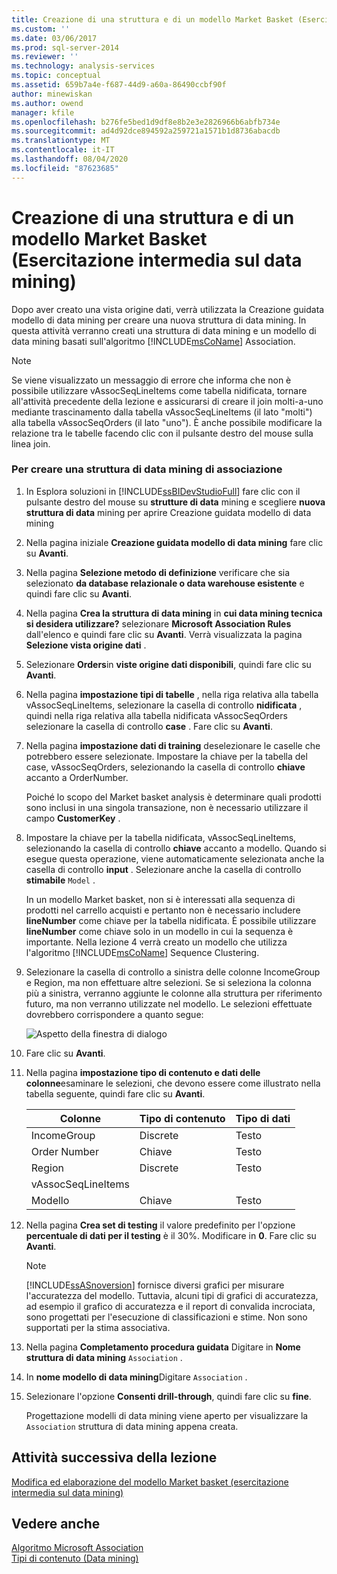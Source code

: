 ```yaml
---
title: Creazione di una struttura e di un modello Market Basket (Esercitazione intermedia sul data mining) | Microsoft Docs
ms.custom: ''
ms.date: 03/06/2017
ms.prod: sql-server-2014
ms.reviewer: ''
ms.technology: analysis-services
ms.topic: conceptual
ms.assetid: 659b7a4e-f687-44d9-a60a-86490ccbf90f
author: minewiskan
ms.author: owend
manager: kfile
ms.openlocfilehash: b276fe5bed1d9df8e8b2e3e2826966b6abfb734e
ms.sourcegitcommit: ad4d92dce894592a259721a1571b1d8736abacdb
ms.translationtype: MT
ms.contentlocale: it-IT
ms.lasthandoff: 08/04/2020
ms.locfileid: "87623685"
---
```

# <a name="creating-a-market-basket-structure-and-model-intermediate-data-mining-tutorial"></a>Creazione di una struttura e di un modello Market Basket (Esercitazione intermedia sul data mining)
  Dopo aver creato una vista origine dati, verrà utilizzata la Creazione guidata modello di data mining per creare una nuova struttura di data mining. In questa attività verranno creati una struttura di data mining e un modello di data mining basati sull'algoritmo [!INCLUDE[msCoName](../includes/msconame-md.md)] Association.  
  
> [!NOTE]  
>  Se viene visualizzato un messaggio di errore che informa che non è possibile utilizzare vAssocSeqLineItems come tabella nidificata, tornare all'attività precedente della lezione e assicurarsi di creare il join molti-a-uno mediante trascinamento dalla tabella vAssocSeqLineItems (il lato "molti") alla tabella vAssocSeqOrders (il lato "uno"). È anche possibile modificare la relazione tra le tabelle facendo clic con il pulsante destro del mouse sulla linea join.  
  
### <a name="to-create-an-association-mining-structure"></a>Per creare una struttura di data mining di associazione  
  
1.  In Esplora soluzioni in [!INCLUDE[ssBIDevStudioFull](../includes/ssbidevstudiofull-md.md)] fare clic con il pulsante destro del mouse su **strutture di data** mining e scegliere **nuova struttura di data** mining per aprire Creazione guidata modello di data mining  
  
2.  Nella pagina iniziale **Creazione guidata modello di data mining** fare clic su **Avanti**.  
  
3.  Nella pagina **Selezione metodo di definizione** verificare che sia selezionato **da database relazionale o data warehouse esistente** e quindi fare clic su **Avanti**.  
  
4.  Nella pagina **Crea la struttura di data mining** in **cui data mining tecnica si desidera utilizzare?** selezionare **Microsoft Association Rules** dall'elenco e quindi fare clic su **Avanti**. Verrà visualizzata la pagina **Selezione vista origine dati** .  
  
5.  Selezionare **Orders**in **viste origine dati disponibili**, quindi fare clic su **Avanti**.  
  
6.  Nella pagina **impostazione tipi di tabelle** , nella riga relativa alla tabella vAssocSeqLineItems, selezionare la casella di controllo **nidificata** , quindi nella riga relativa alla tabella nidificata vAssocSeqOrders selezionare la casella di controllo **case** . Fare clic su **Avanti**.  
  
7.  Nella pagina **impostazione dati di training** deselezionare le caselle che potrebbero essere selezionate. Impostare la chiave per la tabella del case, vAssocSeqOrders, selezionando la casella di controllo **chiave** accanto a OrderNumber.  
  
     Poiché lo scopo del Market basket analysis è determinare quali prodotti sono inclusi in una singola transazione, non è necessario utilizzare il campo **CustomerKey** .  
  
8.  Impostare la chiave per la tabella nidificata, vAssocSeqLineItems, selezionando la casella di controllo **chiave** accanto a modello. Quando si esegue questa operazione, viene automaticamente selezionata anche la casella di controllo **input** . Selezionare anche la casella di controllo **stimabile** `Model` .  
  
     In un modello Market basket, non si è interessati alla sequenza di prodotti nel carrello acquisti e pertanto non è necessario includere **lineNumber** come chiave per la tabella nidificata. È possibile utilizzare **lineNumber** come chiave solo in un modello in cui la sequenza è importante. Nella lezione 4 verrà creato un modello che utilizza l'algoritmo [!INCLUDE[msCoName](../includes/msconame-md.md)] Sequence Clustering.  
  
9. Selezionare la casella di controllo a sinistra delle colonne IncomeGroup e Region, ma non effettuare altre selezioni. Se si seleziona la colonna più a sinistra, verranno aggiunte le colonne alla struttura per riferimento futuro, ma non verranno utilizzate nel modello. Le selezioni effettuate dovrebbero corrispondere a quanto segue:  
  
     ![Aspetto della finestra di dialogo](../../2014/tutorials/media/tutorial-configassocmodel.gif "Aspetto della finestra di dialogo")  
  
10. Fare clic su **Avanti**.  
  
11. Nella pagina **impostazione tipo di contenuto e dati delle colonne**esaminare le selezioni, che devono essere come illustrato nella tabella seguente, quindi fare clic su **Avanti**.  
  
    |Colonne|Tipo di contenuto|Tipo di dati|  
    |-------------|------------------|---------------|  
    |IncomeGroup|Discrete|Testo|  
    |Order Number|Chiave|Testo|  
    |Region|Discrete|Testo|  
    |vAssocSeqLineItems|||  
    |Modello|Chiave|Testo|  
  
12. Nella pagina **Crea set di testing** il valore predefinito per l'opzione **percentuale di dati per il testing** è il 30%. Modificare in **0**. Fare clic su **Avanti**.  
  
    > [!NOTE]  
    >  [!INCLUDE[ssASnoversion](../includes/ssasnoversion-md.md)] fornisce diversi grafici per misurare l'accuratezza del modello. Tuttavia, alcuni tipi di grafici di accuratezza, ad esempio il grafico di accuratezza e il report di convalida incrociata, sono progettati per l'esecuzione di classificazioni e stime. Non sono supportati per la stima associativa.  
  
13. Nella pagina **Completamento procedura guidata** Digitare in **Nome struttura di data mining** `Association` .  
  
14. In **nome modello di data mining**Digitare `Association` .  
  
15. Selezionare l'opzione **Consenti drill-through**, quindi fare clic su **fine**.  
  
     Progettazione modelli di data mining viene aperto per visualizzare la `Association` struttura di data mining appena creata.  
  
## <a name="next-task-in-lesson"></a>Attività successiva della lezione  
 [Modifica ed elaborazione del modello Market basket &#40;esercitazione intermedia sul data mining&#41;](../../2014/tutorials/modify-process-market-basket-model-intermediate-data-mining-tutorial.md)  
  
## <a name="see-also"></a>Vedere anche  
 [Algoritmo Microsoft Association](../../2014/analysis-services/data-mining/microsoft-association-algorithm.md)   
 [Tipi di contenuto &#40;Data mining&#41;](../../2014/analysis-services/data-mining/content-types-data-mining.md)  
  
  
